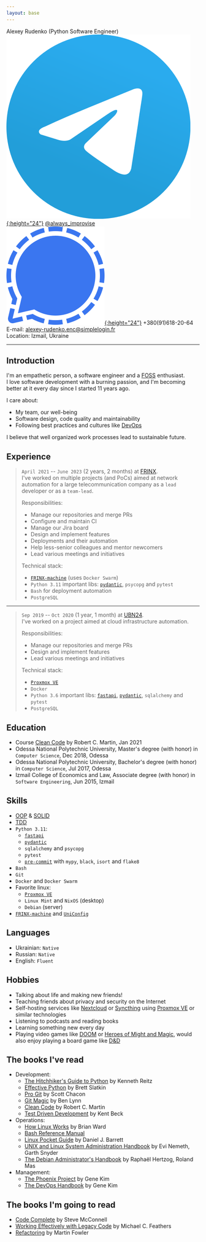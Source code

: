 ```yaml
---
layout: base
---
```


Alexey Rudenko (Python Software Engineer)<br>
[![telegram](assets/telegram-logo.svg){:height="24"}](https://telegram.org/) [@always_improvise](https://t.me/always_improvise)<br>
[![signal](assets/signal-logo.svg){:height="24"}](https://www.signal.org/) +380(91)618-20-64<br>
E-mail: [alexey-rudenko.enc@simplelogin.fr](mailto:alexey-rudenko.enc@simplelogin.fr)<br>
Location: Izmail, Ukraine

---

## Introduction
I'm an empathetic person, a software engineer and a [FOSS](https://en.wikipedia.org/wiki/Free_and_open-source_software) enthusiast.<br>
I love software development with a burning passion, and I'm becoming better at it every day since I started 11 years ago.

I care about:
- My team, our well-being
- Software design, code quality and maintainability
- Following best practices and cultures like [DevOps](https://en.wikipedia.org/wiki/DevOps)

I believe that well organized work processes lead to sustainable future.

## Experience
> `April 2021` -- `June 2023` (2 years, 2 months) at [FRINX](https://frinx.io/).<br>
> I've worked on multiple projects (and PoCs) aimed at network automation for a large telecommunication company as a `lead` developer or as a `team-lead`.<br>
>
> Responsibilities:
> - Manage our repositories and merge PRs
> - Configure and maintain CI
> - Manage our Jira board
> - Design and implement features
> - Deployments and their automation
> - Help less-senior colleagues and mentor newcomers
> - Lead various meetings and initiatives
>
> Technical stack:
> - [`FRINX-machine`](https://docs.frinx.io/frinx-machine/getting-started) (uses `Docker Swarm`)
> - `Python 3.11` important libs: [`pydantic`](https://github.com/pydantic/pydantic), `psycopg` and `pytest`
> - `Bash` for deployment automation
> - `PostgreSQL`

---

> `Sep 2019` -- `Oct 2020` (1 year, 1 month) at [UBN24](https://ubn24.de/).<br>
> I've worked on a project aimed at cloud infrastructure automation.<br>
>
> Responsibilities:
> - Manage our repositories and merge PRs
> - Design and implement features
> - Lead various meetings and initiatives
>
> Technical stack:
> - [`Proxmox VE`](https://www.proxmox.com/en/proxmox-ve)
> - `Docker`
> - `Python 3.6` important libs: [`fastapi`](https://github.com/tiangolo/fastapi), [`pydantic`](https://github.com/pydantic/pydantic), `sqlalchemy` and `pytest`
> - `PostgreSQL`

## Education
- Course [Clean Code](https://cleancoders.com/series/clean-code) by Robert C. Martin, Jan 2021
- Odessa National Polytechnic University, Master's degree (with honor) in `Computer Science`, Dec 2018, Odessa
- Odessa National Polytechnic University, Bachelor's degree (with honor) in `Computer Science`, Jul 2017, Odessa
- Izmail College of Economics and Law, Associate degree (with honor) in `Software Engineering`, Jun 2015, Izmail

## Skills
- [OOP](https://en.wikipedia.org/wiki/Object-oriented_programming) & [SOLID](https://en.wikipedia.org/wiki/SOLID_(object-oriented_design))
- [TDD](https://en.wikipedia.org/wiki/Test-driven_development)
- `Python 3.11`:
  - [`fastapi`](https://github.com/tiangolo/fastapi)
  - [`pydantic`](https://github.com/pydantic/pydantic)
  - `sqlalchemy` and `psycopg`
  - `pytest`
  - [`pre-commit`](https://pre-commit.com/) with `mypy`, `black`, `isort` and `flake8`
- `Bash`
- `Git`
- `Docker` and `Docker Swarm`
- Favorite linux:
  - [`Proxmox VE`](https://www.proxmox.com/en/proxmox-ve)
  - `Linux Mint` and `NixOS` (desktop)
  - `Debian` (server)
- [`FRINX-machine`](https://docs.frinx.io/frinx-machine/getting-started) and [`UniConfig`](https://docs.frinx.io/frinx-uniconfig/getting-started)

## Languages
- Ukrainian: `Native`
- Russian: `Native`
- English: `Fluent`

## Hobbies
- Talking about life and making new friends!
- Teaching friends about privacy and security on the Internet
- Self-hosting services like [Nextcloud](https://nextcloud.com/) or [Syncthing](https://syncthing.net/) using [Proxmox VE](https://www.proxmox.com/en/proxmox-ve) or similar technologies
- Listening to podcasts and reading books
- Learning something new every day
- Playing video games like [DOOM](https://doom.fandom.com/wiki/Doom_(series)) or [Heroes of Might and Magic](https://mightandmagic.fandom.com/wiki/Heroes_of_Might_and_Magic), would also enjoy playing a board game like [D&D](https://dnd.wizards.com/)

## The books I've read
- Development:
  - [The Hitchhiker's Guide to Python](https://www.goodreads.com/book/show/28321007-the-hitchhiker-s-guide-to-python) by Kenneth Reitz
  - [Effective Python](https://www.goodreads.com/book/show/48566725-effective-python) by Brett Slatkin
  - [Pro Git](https://git-scm.com/book/en/v2) by Scott Chacon
  - [Git Magic](http://www-cs-students.stanford.edu/~blynn/gitmagic) by Ben Lynn
  - [Clean Code](https://www.goodreads.com/book/show/3735293-clean-code) by Robert C. Martin
  - [Test Driven Development](https://www.goodreads.com/book/show/387190.Test_Driven_Development) by Kent Beck
- Operations:
  - [How Linux Works](https://www.goodreads.com/book/show/514432.How_Linux_Works) by Brian Ward
  - [Bash Reference Manual](https://www.gnu.org/software/bash/manual/bash.pdf)
  - [Linux Pocket Guide](https://www.goodreads.com/book/show/128172.Linux_Pocket_Guide) by Daniel J. Barrett
  - [UNIX and Linux System Administration Handbook](https://www.goodreads.com/book/show/8772005-unix-and-linux-system-administration-handbook) by Evi Nemeth, Garth Snyder
  - [The Debian Administrator's Handbook](http://debian-handbook.info/download/stable/debian-handbook.pdf) by Raphaël Hertzog, Roland Mas
- Management:
  - [The Phoenix Project](https://www.goodreads.com/book/show/17255186-the-phoenix-project) by Gene Kim
  - [The DevOps Handbook](https://www.goodreads.com/book/show/26083308-the-devops-handbook) by Gene Kim

## The books I'm going to read
- [Code Complete](https://www.goodreads.com/book/show/4845.Code_Complete) by Steve McConnell
- [Working Effectively with Legacy Code](https://www.goodreads.com/book/show/44919.Working_Effectively_with_Legacy_Code) by Michael C. Feathers
- [Refactoring](https://www.goodreads.com/book/show/44936.Refactoring) by Martin Fowler
